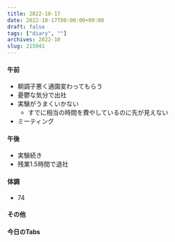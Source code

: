 ```yaml
---
title: 2022-10-17
date: 2022-10-17T00:00:00+09:00
draft: false
tags: ["diary", ""]
archives: 2022-10
slug: 215041
---
```

#### 午前
- 朝調子悪く通園変わってもらう
- 憂鬱な気分で出社
- 実験がうまくいかない
  - すでに相当の時間を費やしているのに先が見えない
- ミーティング
#### 午後
- 実験続き
- 残業1.5時間で退社
#### 体調
- 74
#### その他
#### 今日のTabs